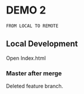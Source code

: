 # DEMO 2

    FROM LOCAL TO REMOTE

## Local Development
Open Index.html

### Master after merge
Deleted feature branch.